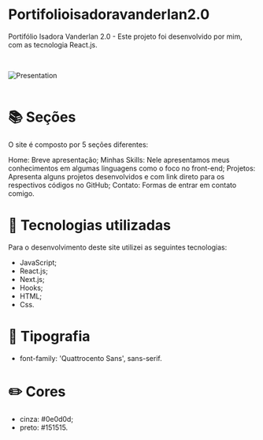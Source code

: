 # Portifolioisadoravanderlan2.0
Portifólio Isadora Vanderlan 2.0 - Este projeto foi desenvolvido por mim, com as tecnologia React.js.

<br/>

![Presentation]()
<br/><br/>

# 📚 Seções
O site é composto por 5 seções diferentes:

Home: Breve apresentação;
Minhas Skills: Nele apresentamos meus conhecimentos em algumas linguagens como o foco no front-end;
Projetos: Apresenta alguns projetos desenvolvidos e com link direto para os respectivos códigos no GitHub;
Contato: Formas de entrar em contato comigo.

# 💼 Tecnologias utilizadas
Para o desenvolvimento deste site utilizei as seguintes tecnologias:

- JavaScript;
- React.js;
- Next.js;
- Hooks;
- HTML;
- Css.

# 📃 Tipografia

- font-family: 'Quattrocento Sans', sans-serif.

# ✏️ Cores
- cinza: #0e0d0d;
- preto: #151515.

